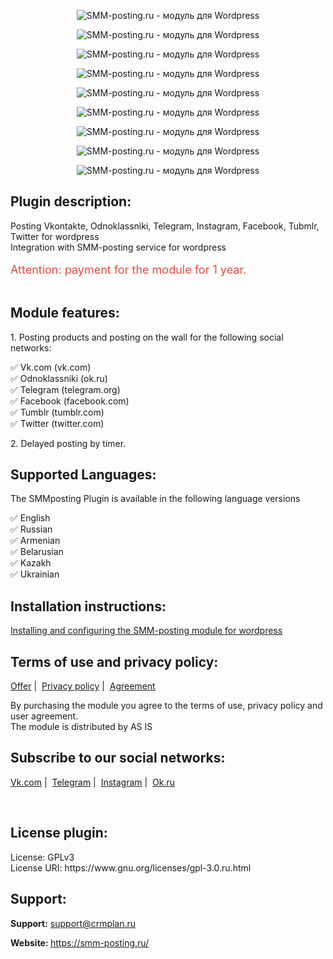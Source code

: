 <p style="text-align:center"><img alt="SMM-posting.ru - модуль для Wordpress" src="https://smm-posting.ru/images/wordpress/english/1.jpg" /></p>

<p style="text-align:center"><img alt="SMM-posting.ru - модуль для Wordpress" src="https://smm-posting.ru/images/wordpress/english/2.jpg" /></p>

<p style="text-align:center"><img alt="SMM-posting.ru - модуль для Wordpress" src="https://smm-posting.ru/images/wordpress/english/3.jpg" /></p>

<p style="text-align:center"><img alt="SMM-posting.ru - модуль для Wordpress" src="https://smm-posting.ru/images/wordpress/english/4.jpg" /></p>

<p style="text-align:center"><img alt="SMM-posting.ru - модуль для Wordpress" src="https://smm-posting.ru/images/wordpress/english/5.jpg" /></p>

<p style="text-align:center"><img alt="SMM-posting.ru - модуль для Wordpress" src="https://smm-posting.ru/images/wordpress/english/6.jpg" /></p>

<p style="text-align:center"><img alt="SMM-posting.ru - модуль для Wordpress" src="https://smm-posting.ru/images/wordpress/english/7.jpg" /></p>

<p style="text-align:center"><img alt="SMM-posting.ru - модуль для Wordpress" src="https://smm-posting.ru/images/wordpress/english/8.jpg" /></p>

<p style="text-align:center"><img alt="SMM-posting.ru - модуль для Wordpress" src="https://smm-posting.ru/images/wordpress/english/9.jpg" /></p>


<h2><strong>Plugin description:</strong></h2>

<p>Posting Vkontakte, Odnoklassniki, Telegram, Instagram, Facebook, Tubmlr, Twitter for wordpress <br />
   Integration with SMM-posting service for wordpress<br />
&nbsp;<br />
<span style="color:#e74c3c"><span style="font-size:18px">Attention: payment for the module for 1 year.</span></span><br />
&nbsp;</p>

<h2><strong>Module features:</strong></h2>

<p>1. Posting products and posting on the wall for the following social networks:</p>

<p>✅ Vk.com (vk.com)<br />
✅ Odnoklassniki (ok.ru)<br />
✅ Telegram (telegram.org)<br />
✅ Facebook (facebook.com)<br />
✅ Tumblr (tumblr.com)<br />
✅ Twitter (twitter.com)</p>

<p>2. Delayed posting by timer.</p>

<h2><strong>Supported Languages:</strong></h2>

<p>The SMMposting Plugin is available in the following language versions</p>

<p>
✅ English<br />
✅ Russian<br />
✅ Armenian<br />
✅ Belarusian<br />
✅ Kazakh<br />
✅ Ukrainian<br />
</p>


<h2><strong>Installation instructions:</strong></h2>

<p><a href="https://smm-posting.ru/knowledges/kak-ustanovit-modul-dlya-wordpress?utm_campaign=module-wordpress&utm_source=wordpress.org">
Installing and configuring the SMM-posting module for wordpress</a></p>

<h2><strong>Terms of use and privacy policy:</strong></h2>

<p><a href="https://smm-posting.ru/pages/offer?utm_campaign=module-wordpress&utm_source=wordpress.org">Offer</a>&nbsp;|&nbsp;
<a href="https://smm-posting.ru/pages/privacy?utm_campaign=module-wordpress&utm_source=wordpress.org">Privacy policy</a>&nbsp;|&nbsp;
<a href="https://smm-posting.ru/pages/agreement?utm_campaign=module-wordpress&utm_source=wordpress.org">Agreement</a></p>

<p>By purchasing the module you agree to the terms of use, privacy policy and user agreement. 
<br>The module is distributed by AS IS</p>


<h2><strong>Subscribe to our social networks:</strong></h2>

<p>
<a href="https://vk.com/smm_posting_ru">Vk.com</a>&nbsp;|&nbsp;
<a href="https://t.me/smm_posting">Telegram</a>&nbsp;|&nbsp;
<a href="https://www.instagram.com/smmposting/">Instagram</a>&nbsp;|&nbsp;
<a href="https://ok.ru/group/56305777508594">Ok.ru</a>
</p>

<p>&nbsp;</p>

<h2><strong>License plugin:</strong></h2>
License: GPLv3
<br>License URI: https://www.gnu.org/licenses/gpl-3.0.ru.html

<h2><strong>Support:</strong></h2>

<p><strong>Support:</strong>&nbsp;<a href="mailto:support@crmplan.ru">support@crmplan.ru</a></p>
<p><strong>Website:&nbsp;</strong><a href="https://smm-posting.ru/?utm_campaign=module-wordpress&utm_source=wordpress.org" rel="external nofollow noopener" target="_blank">https://smm-posting.ru/</a></p>
